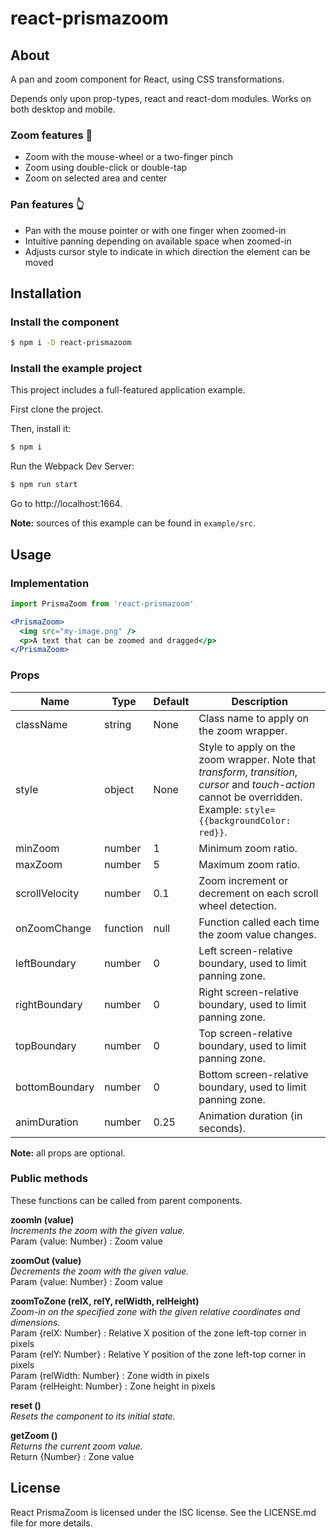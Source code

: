 # react-prismazoom

## About

A pan and zoom component for React, using CSS transformations.

Depends only upon prop-types, react and react-dom modules.
Works on both desktop and mobile.

### Zoom features :mag_right:
* Zoom with the mouse-wheel or a two-finger pinch
* Zoom using double-click or double-tap
* Zoom on selected area and center

### Pan features :point_up_2:
* Pan with the mouse pointer or with one finger when zoomed-in
* Intuitive panning depending on available space when zoomed-in
* Adjusts cursor style to indicate in which direction the element can be moved

## Installation

### Install the component
```bash
$ npm i -D react-prismazoom
```
### Install the example project

This project includes a full-featured application example.

First clone the project.

Then, install it:
```bash
$ npm i
```
Run the Webpack Dev Server:
```bash
$ npm run start
```
Go to http://localhost:1664.

**Note:** sources of this example can be found in `example/src`.

## Usage

### Implementation

```jsx
import PrismaZoom from 'react-prismazoom'

<PrismaZoom>
  <img src="my-image.png" />
  <p>A text that can be zoomed and dragged</p>
</PrismaZoom>
```

### Props

| Name | Type | Default | Description |
| --- | --- | --- |  --- |
| className | string | None | Class name to apply on the zoom wrapper. |
| style | object | None | Style to apply on the zoom wrapper. Note that *transform*, *transition*, *cursor* and *touch-action* cannot be overridden. Example: `style={{backgroundColor: red}}`. |
| minZoom | number | 1 | Minimum zoom ratio. |
| maxZoom | number | 5 | Maximum zoom ratio. |
| scrollVelocity | number | 0.1 | Zoom increment or decrement on each scroll wheel detection. |
| onZoomChange | function | null | Function called each time the zoom value changes. |
| leftBoundary | number | 0 | Left screen-relative boundary, used to limit panning zone. |
| rightBoundary | number | 0 | Right screen-relative boundary, used to limit panning zone. |
| topBoundary | number | 0 | Top screen-relative boundary, used to limit panning zone. |
| bottomBoundary | number | 0 | Bottom screen-relative boundary, used to limit panning zone. |
| animDuration | number | 0.25 | Animation duration (in seconds). |

**Note:** all props are optional.

### Public methods

These functions can be called from parent components.

**zoomIn (value)**\
*Increments the zoom with the given value.*\
Param {value: Number} : Zoom value

**zoomOut (value)**\
*Decrements the zoom with the given value.*\
Param {value: Number} : Zoom value

**zoomToZone (relX, relY, relWidth, relHeight)**\
*Zoom-in on the specified zone with the given relative coordinates and dimensions.*\
Param {relX: Number} : Relative X position of the zone left-top corner in pixels\
Param {relY: Number} : Relative Y position of the zone left-top corner in pixels\
Param {relWidth: Number} : Zone width in pixels\
Param {relHeight: Number} : Zone height in pixels

**reset ()**\
*Resets the component to its initial state.*

**getZoom ()**\
*Returns the current zoom value.*\
Return {Number} : Zone value

## License

React PrismaZoom is licensed under the ISC license. See the LICENSE.md file for more details.